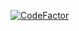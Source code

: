 [![CodeFactor](https://www.codefactor.io/repository/github/leoatomic/leoatomic.github.io/badge?s=bdddc3fade89781b759dac4d63da7edca8964583)](https://www.codefactor.io/repository/github/leoatomic/leoatomic.github.io)

